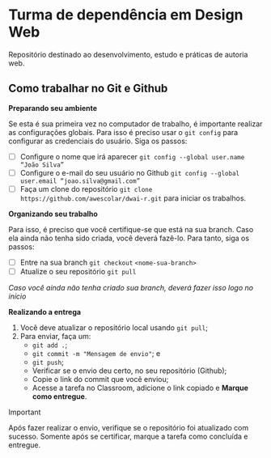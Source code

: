 # Turma de dependência em Design Web

Repositório destinado ao desenvolvimento, estudo e práticas de autoria web.

## Como trabalhar no Git e Github

__Preparando seu ambiente__

Se esta é sua primeira vez no computador de trabalho, é importante realizar as configurações globais.
Para isso é preciso usar o `git config` para configurar as credenciais do usuário. 
Siga os passos:
- [ ] Configure o nome que irá aparecer  ```git config --global user.name “João Silva”```
- [ ] Configure o e-mail do seu usuário no Github ```git config --global user.email “joao.silva@gmail.com”```
- [ ] Faça um clone do repositório `git clone https://github.com/awescolar/dwai-r.git` para iniciar os trabalhos.

__Organizando seu trabalho__

Para isso, é preciso que você certifique-se que está na sua branch. Caso ela ainda não tenha sido criada, você deverá fazê-lo. 
Para tanto, siga os passos:

- [ ] Entre na sua branch `git checkout` ```<nome-sua-branch>```
- [ ] Atualize o seu repositório `git pull`

_Caso você ainda não tenha criado sua branch, deverá fazer isso logo no início_

__Realizando a entrega__

1. Você deve atualizar o repositório local usando `git pull`;
2. Para enviar, faça um:
    - `git add .`; 
    - `git commit -m "Mensagem de envio"`; e
    - `git push`;
    - Verificar se o envio deu certo, no seu repositório (Github);
    - Copie o link do commit que você enviou;
    - Acesse a tarefa no Classroom, adicione o link copiado e __Marque como entregue__.

> [!IMPORTANT]
> Após fazer realizar o envio, verifique se o repositório foi atualizado com sucesso. Somente após se certificar, marque a tarefa como concluída e entregue.
